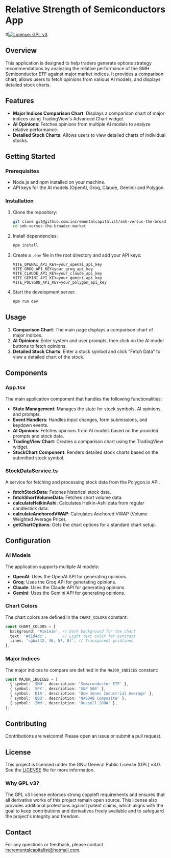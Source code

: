 # Relative Strength of Semiconductors App

#[![License: GPL v3](https://img.shields.io/badge/License-GPLv3-blue.svg)](https://www.gnu.org/licenses/gpl-3.0) 

## Overview

This application is designed to help traders generate options strategy recommendations by analyzing the relative performance of the SMH Semiconductor ETF against major market indices. It provides a comparison chart, allows users to fetch opinions from various AI models, and displays detailed stock charts.

## Features

- **Major Indices Comparison Chart**: Displays a comparison chart of major indices using TradingView's Advanced Chart widget.
- **AI Opinions**: Fetches opinions from multiple AI models to analyze relative performance.
- **Detailed Stock Charts**: Allows users to view detailed charts of individual stocks.

## Getting Started

### Prerequisites

- Node.js and npm installed on your machine.
- API keys for the AI models (OpenAI, Groq, Claude, Gemini) and Polygon.

### Installation

1. Clone the repository:
   ```bash
   git clone git@github.com:incrementalcapitalist/smh-versus-the-broader-market.git
   cd smh-versus-the-broader-market
   ```

2. Install dependencies:
   ```bash
   npm install
   ```

3. Create a `.env` file in the root directory and add your API keys:
   ```env
   VITE_OPENAI_API_KEY=your_openai_api_key
   VITE_GROQ_API_KEY=your_groq_api_key
   VITE_CLAUDE_API_KEY=your_claude_api_key
   VITE_GEMINI_API_KEY=your_gemini_api_key
   VITE_POLYGON_API_KEY=your_polygon_api_key
   ```

4. Start the development server:
   ```bash
   npm run dev
   ```

## Usage

1. **Comparison Chart**: The main page displays a comparison chart of major indices.
2. **AI Opinions**: Enter system and user prompts, then click on the AI model buttons to fetch opinions.
3. **Detailed Stock Charts**: Enter a stock symbol and click "Fetch Data" to view a detailed chart of the stock.

## Components

### App.tsx

The main application component that handles the following functionalities:

- **State Management**: Manages the state for stock symbols, AI opinions, and prompts.
- **Event Handlers**: Handles input changes, form submissions, and keydown events.
- **AI Opinions**: Fetches opinions from AI models based on the provided prompts and stock data.
- **TradingView Chart**: Creates a comparison chart using the TradingView widget.
- **StockChart Component**: Renders detailed stock charts based on the submitted stock symbol.

### StockDataService.ts

A service for fetching and processing stock data from the Polygon.io API.

- **fetchStockData**: Fetches historical stock data.
- **fetchShortVolumeData**: Fetches short volume data.
- **calculateHeikinAshi**: Calculates Heikin-Ashi data from regular candlestick data.
- **calculateAnchoredVWAP**: Calculates Anchored VWAP (Volume Weighted Average Price).
- **getChartOptions**: Gets the chart options for a standard chart setup.

## Configuration

### AI Models

The application supports multiple AI models:

- **OpenAI**: Uses the OpenAI API for generating opinions.
- **Groq**: Uses the Groq API for generating opinions.
- **Claude**: Uses the Claude API for generating opinions.
- **Gemini**: Uses the Gemini API for generating opinions.

### Chart Colors

The chart colors are defined in the `CHART_COLORS` constant:

```typescript
const CHART_COLORS = {
  background: '#1e1e1e', // Dark background for the chart
  text: '#d1d4dc',       // Light text color for contrast
  lines: 'rgba(42, 46, 57, 0)', // Transparent gridlines
};
```

### Major Indices

The major indices to compare are defined in the `MAJOR_INDICES` constant:

```typescript
const MAJOR_INDICES = [
  { symbol: 'SMH', description: 'Semiconductor ETF' },
  { symbol: 'SPY', description: 'S&P 500' },
  { symbol: 'DIA', description: 'Dow Jones Industrial Average' },
  { symbol: 'QQQ', description: 'NASDAQ Composite' },
  { symbol: 'IWM', description: 'Russell 2000' },
];
```

## Contributing

Contributions are welcome! Please open an issue or submit a pull request.

## License

This project is licensed under the GNU General Public License (GPL) v3.0. See the [LICENSE](LICENSE) file for more information.

### Why GPL v3?

The GPL v3 license enforces strong copyleft requirements and ensures that all derivative works of this project remain open source. This license also provides additional protections against patent claims, which aligns with the goal to keep contributions and derivatives freely available and to safeguard the project's integrity and freedom.

## Contact

For any questions or feedback, please contact [incrementalcapitalist@hotmail.com](mailto:incrementalcapitalist@hotmail.com).